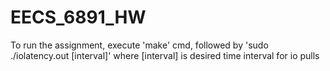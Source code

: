 # EECS_6891_HW
To run the assignment, execute 'make' cmd, followed by 'sudo ./iolatency.out [interval]' where [interval] is desired time interval for io pulls
